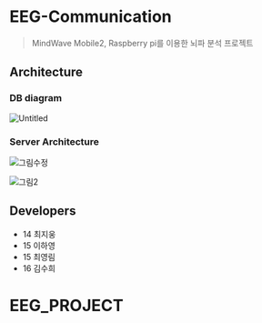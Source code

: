 # EEG-Communication
> MindWave Mobile2, Raspberry pi를 이용한 뇌파 분석 프로젝트

## Architecture
### DB diagram
![Untitled](https://user-images.githubusercontent.com/53803114/77825475-eb752e80-714c-11ea-9fd3-9f6662b0b262.png)

### Server Architecture

![그림수정](https://user-images.githubusercontent.com/53803114/77825494-0d6eb100-714d-11ea-8108-459339cbffd5.png)

![그림2](https://user-images.githubusercontent.com/53803114/77825504-20818100-714d-11ea-8ee3-756897376b95.png)

## Developers
* 14 최지웅
* 15 이하영
* 15 최영림
* 16 김수희
# EEG_PROJECT
